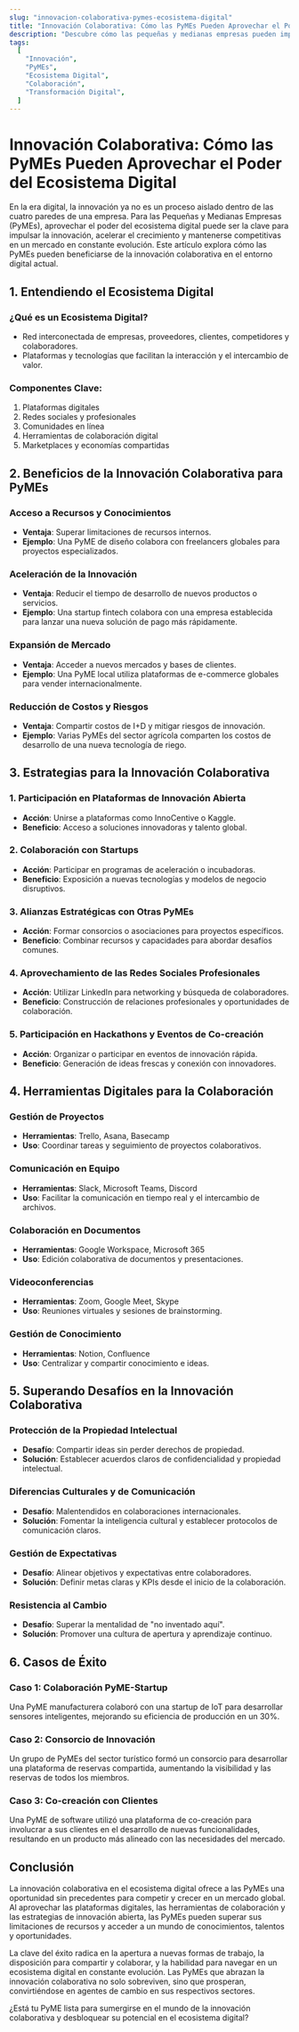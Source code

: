 ```yaml
---
slug: "innovacion-colaborativa-pymes-ecosistema-digital"
title: "Innovación Colaborativa: Cómo las PyMEs Pueden Aprovechar el Poder del Ecosistema Digital"
description: "Descubre cómo las pequeñas y medianas empresas pueden impulsar su innovación y crecimiento a través de la colaboración en el ecosistema digital actual."
tags:
  [
    "Innovación",
    "PyMEs",
    "Ecosistema Digital",
    "Colaboración",
    "Transformación Digital",
  ]
---
```


# Innovación Colaborativa: Cómo las PyMEs Pueden Aprovechar el Poder del Ecosistema Digital

En la era digital, la innovación ya no es un proceso aislado dentro de las cuatro paredes de una empresa. Para las Pequeñas y Medianas Empresas (PyMEs), aprovechar el poder del ecosistema digital puede ser la clave para impulsar la innovación, acelerar el crecimiento y mantenerse competitivas en un mercado en constante evolución. Este artículo explora cómo las PyMEs pueden beneficiarse de la innovación colaborativa en el entorno digital actual.

## 1. Entendiendo el Ecosistema Digital

### ¿Qué es un Ecosistema Digital?

- Red interconectada de empresas, proveedores, clientes, competidores y colaboradores.
- Plataformas y tecnologías que facilitan la interacción y el intercambio de valor.

### Componentes Clave:

1. Plataformas digitales
2. Redes sociales y profesionales
3. Comunidades en línea
4. Herramientas de colaboración digital
5. Marketplaces y economías compartidas

## 2. Beneficios de la Innovación Colaborativa para PyMEs

### Acceso a Recursos y Conocimientos

- **Ventaja**: Superar limitaciones de recursos internos.
- **Ejemplo**: Una PyME de diseño colabora con freelancers globales para proyectos especializados.

### Aceleración de la Innovación

- **Ventaja**: Reducir el tiempo de desarrollo de nuevos productos o servicios.
- **Ejemplo**: Una startup fintech colabora con una empresa establecida para lanzar una nueva solución de pago más rápidamente.

### Expansión de Mercado

- **Ventaja**: Acceder a nuevos mercados y bases de clientes.
- **Ejemplo**: Una PyME local utiliza plataformas de e-commerce globales para vender internacionalmente.

### Reducción de Costos y Riesgos

- **Ventaja**: Compartir costos de I+D y mitigar riesgos de innovación.
- **Ejemplo**: Varias PyMEs del sector agrícola comparten los costos de desarrollo de una nueva tecnología de riego.

## 3. Estrategias para la Innovación Colaborativa

### 1. Participación en Plataformas de Innovación Abierta

- **Acción**: Unirse a plataformas como InnoCentive o Kaggle.
- **Beneficio**: Acceso a soluciones innovadoras y talento global.

### 2. Colaboración con Startups

- **Acción**: Participar en programas de aceleración o incubadoras.
- **Beneficio**: Exposición a nuevas tecnologías y modelos de negocio disruptivos.

### 3. Alianzas Estratégicas con Otras PyMEs

- **Acción**: Formar consorcios o asociaciones para proyectos específicos.
- **Beneficio**: Combinar recursos y capacidades para abordar desafíos comunes.

### 4. Aprovechamiento de las Redes Sociales Profesionales

- **Acción**: Utilizar LinkedIn para networking y búsqueda de colaboradores.
- **Beneficio**: Construcción de relaciones profesionales y oportunidades de colaboración.

### 5. Participación en Hackathons y Eventos de Co-creación

- **Acción**: Organizar o participar en eventos de innovación rápida.
- **Beneficio**: Generación de ideas frescas y conexión con innovadores.

## 4. Herramientas Digitales para la Colaboración

### Gestión de Proyectos

- **Herramientas**: Trello, Asana, Basecamp
- **Uso**: Coordinar tareas y seguimiento de proyectos colaborativos.

### Comunicación en Equipo

- **Herramientas**: Slack, Microsoft Teams, Discord
- **Uso**: Facilitar la comunicación en tiempo real y el intercambio de archivos.

### Colaboración en Documentos

- **Herramientas**: Google Workspace, Microsoft 365
- **Uso**: Edición colaborativa de documentos y presentaciones.

### Videoconferencias

- **Herramientas**: Zoom, Google Meet, Skype
- **Uso**: Reuniones virtuales y sesiones de brainstorming.

### Gestión de Conocimiento

- **Herramientas**: Notion, Confluence
- **Uso**: Centralizar y compartir conocimiento e ideas.

## 5. Superando Desafíos en la Innovación Colaborativa

### Protección de la Propiedad Intelectual

- **Desafío**: Compartir ideas sin perder derechos de propiedad.
- **Solución**: Establecer acuerdos claros de confidencialidad y propiedad intelectual.

### Diferencias Culturales y de Comunicación

- **Desafío**: Malentendidos en colaboraciones internacionales.
- **Solución**: Fomentar la inteligencia cultural y establecer protocolos de comunicación claros.

### Gestión de Expectativas

- **Desafío**: Alinear objetivos y expectativas entre colaboradores.
- **Solución**: Definir metas claras y KPIs desde el inicio de la colaboración.

### Resistencia al Cambio

- **Desafío**: Superar la mentalidad de "no inventado aquí".
- **Solución**: Promover una cultura de apertura y aprendizaje continuo.

## 6. Casos de Éxito

### Caso 1: Colaboración PyME-Startup

Una PyME manufacturera colaboró con una startup de IoT para desarrollar sensores inteligentes, mejorando su eficiencia de producción en un 30%.

### Caso 2: Consorcio de Innovación

Un grupo de PyMEs del sector turístico formó un consorcio para desarrollar una plataforma de reservas compartida, aumentando la visibilidad y las reservas de todos los miembros.

### Caso 3: Co-creación con Clientes

Una PyME de software utilizó una plataforma de co-creación para involucrar a sus clientes en el desarrollo de nuevas funcionalidades, resultando en un producto más alineado con las necesidades del mercado.

## Conclusión

La innovación colaborativa en el ecosistema digital ofrece a las PyMEs una oportunidad sin precedentes para competir y crecer en un mercado global. Al aprovechar las plataformas digitales, las herramientas de colaboración y las estrategias de innovación abierta, las PyMEs pueden superar sus limitaciones de recursos y acceder a un mundo de conocimientos, talentos y oportunidades.

La clave del éxito radica en la apertura a nuevas formas de trabajo, la disposición para compartir y colaborar, y la habilidad para navegar en un ecosistema digital en constante evolución. Las PyMEs que abrazan la innovación colaborativa no solo sobreviven, sino que prosperan, convirtiéndose en agentes de cambio en sus respectivos sectores.

¿Está tu PyME lista para sumergirse en el mundo de la innovación colaborativa y desbloquear su potencial en el ecosistema digital?
